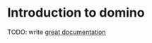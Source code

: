 # Introduction to domino

TODO: write [great documentation](http://jacobian.org/writing/great-documentation/what-to-write/)
